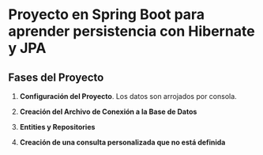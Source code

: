 # Proyecto en Spring Boot para aprender persistencia con Hibernate y JPA

## Fases del Proyecto

1. **Configuración del Proyecto**. Los datos son arrojados por consola.

2. **Creación del Archivo de Conexión a la Base de Datos**

3. **Entities y Repositories**
   
4. **Creación de una consulta personalizada que no está definida**
